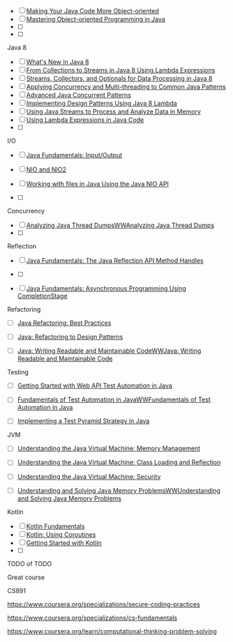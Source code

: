 - [ ] [Making Your Java Code More Object-oriented](https://app.pluralsight.com/library/courses/object-oriented-java-code)
- [ ] [Mastering Object-oriented Programming in Java](https://app.pluralsight.com/library/courses/object-oriented-programming-java/table-of-contents)
- [ ] 
- [ ] 





Java 8

- [ ] [What's New in Java 8](https://app.pluralsight.com/library/courses/java-8-whats-new)
- [ ] [From Collections to Streams in Java 8 Using Lambda Expressions](https://app.pluralsight.com/library/courses/java-8-lambda-expressions-collections-streams)
- [ ] [Streams, Collectors, and Optionals for Data Processing in Java 8](https://app.pluralsight.com/library/courses/java-8-data-processing-streams-collectors-optionals)
- [ ] [Applying Concurrency and Multi-threading to Common Java Patterns](https://app.pluralsight.com/library/courses/java-patterns-concurrency-multi-threading)
- [ ] [Advanced Java Concurrent Patterns](https://app.pluralsight.com/library/courses/java-concurrent-patterns-advanced)
- [ ] [Implementing Design Patterns Using Java 8 Lambda](https://app.pluralsight.com/library/courses/implementing-design-patterns-java-8-lambda-expression)
- [ ] [Using Java Streams to Process and Analyze Data in Memory](https://app.pluralsight.com/library/courses/java-streams-process-analyze-data-memory)
- [ ] [Using Lambda Expressions in Java Code](https://app.pluralsight.com/library/courses/lambda-expressions-java-code)
- [ ] 



I/O

- [ ] [Java Fundamentals: Input/Output](https://app.pluralsight.com/library/courses/java-fundamentals-input-output)
- [ ] [NIO and NIO2](https://app.pluralsight.com/library/courses/java-fundamentals-nio-nio2)

- [ ] [Working with files in Java Using the Java NIO API](https://app.pluralsight.com/library/courses/files-java-nio-api/table-of-contents)
- [ ] 



Concurrency

- [ ] [Analyzing Java Thread DumpsWWAnalyzing Java Thread Dumps](https://app.pluralsight.com/library/courses/analyzing-java-thread-dumps)
- [ ] 



Reflection

- [ ] [Java Fundamentals: The Java Reflection API Method Handles](https://app.pluralsight.com/library/courses/java-fundamentals-reflection-api-method-handles)
- [ ] 







- [ ] [Java Fundamentals: Asynchronous Programming Using CompletionStage](https://app.pluralsight.com/library/courses/java-fundamentals-asynchronous-programming-completionstage)



Refactoring

- [ ] [Java Refactoring: Best Practices](https://app.pluralsight.com/library/courses/java-refactoring-best-practices)
- [ ] [Java: Refactoring to Design Patterns](https://app.pluralsight.com/library/courses/java-refactoring-design-patterns)
- [ ] [Java: Writing Readable and Maintainable CodeWWJava: Writing Readable and Maintainable Code](https://app.pluralsight.com/library/courses/java-writing-readable-maintainable-code)



Testing

- [ ] [Getting Started with Web API Test Automation in Java](https://app.pluralsight.com/library/courses/java-web-api-test-automation-getting-started)
- [ ] [Fundamentals of Test Automation in JavaWWFundamentals of Test Automation in Java](https://app.pluralsight.com/library/courses/test-automation-java-fundamentals)
- [ ] [Implementing a Test Pyramid Strategy in Java](https://app.pluralsight.com/library/courses/implementing-test-pyramid-strategy-java/table-of-contents)



JVM

- [ ] [Understanding the Java Virtual Machine: Memory Management](https://app.pluralsight.com/library/courses/understanding-java-vm-memory-management)
- [ ] [Understanding the Java Virtual Machine: Class Loading and Reflection](https://app.pluralsight.com/library/courses/understanding-java-vm-class-loading-reflection)
- [ ] [Understanding the Java Virtual Machine: Security](https://app.pluralsight.com/library/courses/understanding-java-vm-security)
- [ ] [Understanding and Solving Java Memory ProblemsWWUnderstanding and Solving Java Memory Problems](https://app.pluralsight.com/library/courses/java-understanding-solving-memory-problems)



Kotlin

- [ ] [Kotlin Fundamentals](https://app.pluralsight.com/library/courses/kotlin-fundamentals)
- [ ] [Kotlin: Using Coroutines](https://app.pluralsight.com/library/courses/kotlin-using-coroutines)
- [ ] [Getting Started with Kotlin](https://app.pluralsight.com/library/courses/kotlin-getting-started)
- [ ] 



TODO of TODO



Great course

CS891

https://www.coursera.org/specializations/secure-coding-practices

https://www.coursera.org/specializations/cs-fundamentals



https://www.coursera.org/learn/computational-thinking-problem-solving



